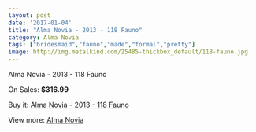 ```yaml
---
layout: post
date: '2017-01-04'
title: "Alma Novia - 2013 - 118 Fauno"
category: Alma Novia
tags: ["bridesmaid","fauno","made","formal","pretty"]
image: http://img.metalkind.com/25485-thickbox_default/118-fauno.jpg
---
```

Alma Novia - 2013 - 118 Fauno

On Sales: **$316.99**
<a href="https://www.metalkind.com/en/alma-novia/416-118-fauno.html"><amp-img layout="responsive" width="600" height="600" src="//img.metalkind.com/25485-thickbox_default/118-fauno.jpg" alt="Alma Novia - 2013 - 118 Fauno 0" /></a>
<a href="https://www.metalkind.com/en/alma-novia/416-118-fauno.html"><amp-img layout="responsive" width="600" height="600" src="//img.metalkind.com/25486-thickbox_default/118-fauno.jpg" alt="Alma Novia - 2013 - 118 Fauno 1" /></a>

Buy it: [Alma Novia - 2013 - 118 Fauno](https://www.metalkind.com/en/alma-novia/416-118-fauno.html "Alma Novia - 2013 - 118 Fauno")

View more: [Alma Novia](https://www.metalkind.com/en/11-alma-novia "Alma Novia")